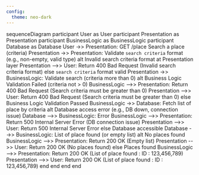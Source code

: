 ```yaml
---
config:
  theme: neo-dark
---
```

sequenceDiagram
  participant User as User
  participant Presentation as Presentation
  participant BusinessLogic as BusinessLogic
  participant Database as Database
  User ->> Presentation: GET /place Search a place (criteria)
  Presentation ->> Presentation: Validate `search criteria` format (e.g., non-empty, valid type)
  alt Invalid search criteria format at Presentation layer
    Presentation -->> User: Return 400 Bad Request (Invalid search criteria format)
  else `search criteria` format valid
    Presentation ->> BusinessLogic: Validate search (criteria more than 0)
    alt Business Logic Validation Failed (criteria not > 0)
      BusinessLogic -->> Presentation: Return 400 Bad Request (Search criteria must be greater than 0)
      Presentation -->> User: Return 400 Bad Request (Search criteria must be greater than 0)
    else Business Logic Validation Passed
      BusinessLogic ->> Database: Fetch list of place by criteria
      alt Database access error (e.g., DB down, connection issue)
        Database -->> BusinessLogic: Error
        BusinessLogic -->> Presentation: Return 500 Internal Server Error (DB connection issue)
        Presentation -->> User: Return 500 Internal Server Error
      else Database accessible
        Database -->> BusinessLogic: List of place found (or empty list)
        alt No places found
          BusinessLogic -->> Presentation: Return 200 OK (Empty list)
          Presentation -->> User: Return 200 OK (No places found)
        else Places found
          BusinessLogic -->> Presentation: Return 200 OK (List of place found : ID : 123,456,789)
          Presentation -->> User: Return 200 OK (List of place found : ID : 123,456,789)
        end
      end
    end
  end
